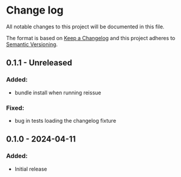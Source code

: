 # Change log
All notable changes to this project will be documented in this file.

The format is based on [Keep a Changelog](http://keepachangelog.com/)
and this project adheres to [Semantic Versioning](http://semver.org/).

## 0.1.1 - Unreleased
### Added:
- bundle install when running reissue
### Fixed:
- bug in tests loading the changelog fixture

## 0.1.0 - 2024-04-11
### Added:
- Initial release
